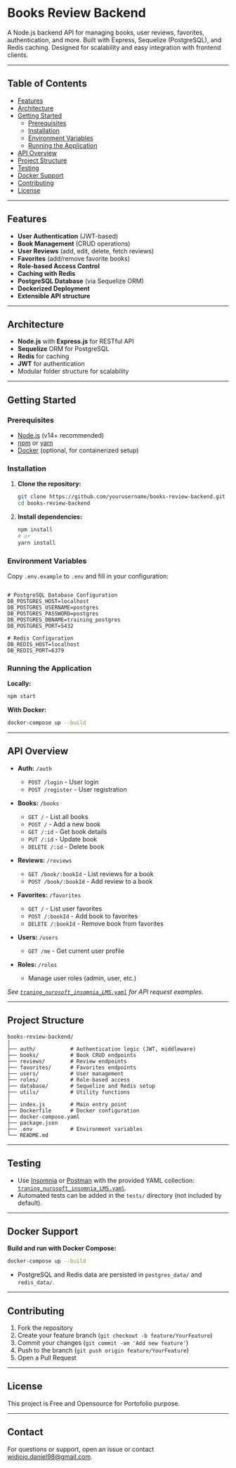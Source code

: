 # Books Review Backend

A Node.js backend API for managing books, user reviews, favorites, authentication, and more. Built with Express, Sequelize (PostgreSQL), and Redis caching. Designed for scalability and easy integration with frontend clients.

---

## Table of Contents

- [Features](#features)
- [Architecture](#architecture)
- [Getting Started](#getting-started)
  - [Prerequisites](#prerequisites)
  - [Installation](#installation)
  - [Environment Variables](#environment-variables)
  - [Running the Application](#running-the-application)
- [API Overview](#api-overview)
- [Project Structure](#project-structure)
- [Testing](#testing)
- [Docker Support](#docker-support)
- [Contributing](#contributing)
- [License](#license)

---

## Features

- **User Authentication** (JWT-based)
- **Book Management** (CRUD operations)
- **User Reviews** (add, edit, delete, fetch reviews)
- **Favorites** (add/remove favorite books)
- **Role-based Access Control**
- **Caching with Redis**
- **PostgreSQL Database** (via Sequelize ORM)
- **Dockerized Deployment**
- **Extensible API structure**

---

## Architecture

- **Node.js** with **Express.js** for RESTful API
- **Sequelize** ORM for PostgreSQL
- **Redis** for caching
- **JWT** for authentication
- Modular folder structure for scalability

---

## Getting Started

### Prerequisites

- [Node.js](https://nodejs.org/) (v14+ recommended)
- [npm](https://www.npmjs.com/) or [yarn](https://yarnpkg.com/)
- [Docker](https://www.docker.com/) (optional, for containerized setup)

### Installation

1. **Clone the repository:**
   ```bash
   git clone https://github.com/yourusername/books-review-backend.git
   cd books-review-backend
   ```

2. **Install dependencies:**
   ```bash
   npm install
   # or
   yarn install
   ```

### Environment Variables

Copy `.env.example` to `.env` and fill in your configuration:

```env

# PostgreSQL Database Configuration
DB_POSTGRES_HOST=localhost
DB_POSTGRES_USERNAME=postgres
DB_POSTGRES_PASSWORD=postgres
DB_POSTGRES_DBNAME=training_postgres
DB_POSTGRES_PORT=5432

# Redis Configuration
DB_REDIS_HOST=localhost
DB_REDIS_PORT=6379
```

### Running the Application

**Locally:**
```bash
npm start
```

**With Docker:**
```bash
docker-compose up --build
```

---

## API Overview

- **Auth:** `/auth`
  - `POST /login` - User login
  - `POST /register` - User registration

- **Books:** `/books`
  - `GET /` - List all books
  - `POST /` - Add a new book
  - `GET /:id` - Get book details
  - `PUT /:id` - Update book
  - `DELETE /:id` - Delete book

- **Reviews:** `/reviews`
  - `GET /book/:bookId` - List reviews for a book
  - `POST /book/:bookId` - Add review to a book

- **Favorites:** `/favorites`
  - `GET /` - List user favorites
  - `POST /:bookId` - Add book to favorites
  - `DELETE /:bookId` - Remove book from favorites

- **Users:** `/users`
  - `GET /me` - Get current user profile

- **Roles:** `/roles`
  - Manage user roles (admin, user, etc.)

*See [`traning_nurosoft_insomnia_LMS.yaml`](traning_nurosoft_insomnia_LMS.yaml) for API request examples.*

---

## Project Structure

```
books-review-backend/
│
├── auth/           # Authentication logic (JWT, middleware)
├── books/          # Book CRUD endpoints
├── reviews/        # Review endpoints
├── favorites/      # Favorites endpoints
├── users/          # User management
├── roles/          # Role-based access
├── database/       # Sequelize and Redis setup
├── utils/          # Utility functions
│
├── index.js        # Main entry point
├── Dockerfile      # Docker configuration
├── docker-compose.yaml
├── package.json
├── .env            # Environment variables
└── README.md
```

---

## Testing

- Use [Insomnia](https://insomnia.rest/) or [Postman](https://www.postman.com/) with the provided YAML collection: [`traning_nurosoft_insomnia_LMS.yaml`](traning_nurosoft_insomnia_LMS.yaml).
- Automated tests can be added in the `tests/` directory (not included by default).

---

## Docker Support

**Build and run with Docker Compose:**
```bash
docker-compose up --build
```
- PostgreSQL and Redis data are persisted in `postgres_data/` and `redis_data/`.

---

## Contributing

1. Fork the repository
2. Create your feature branch (`git checkout -b feature/YourFeature`)
3. Commit your changes (`git commit -am 'Add new feature'`)
4. Push to the branch (`git push origin feature/YourFeature`)
5. Open a Pull Request

---

## License

This project is Free and Opensource for Portofolio purpose.

---

## Contact

For questions or support, open an issue or contact [widjojo.daniel98@gmail.com](mailto:widjojo.daniel98@gmail.com).